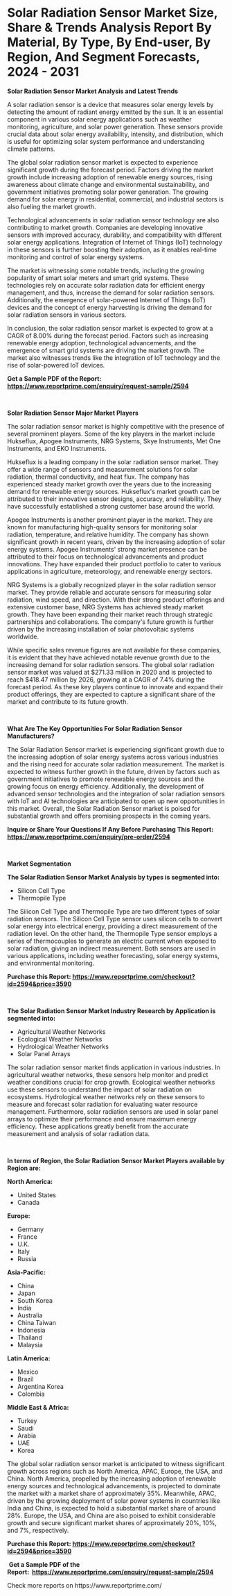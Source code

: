 <p><h1>Solar Radiation Sensor Market Size, Share & Trends Analysis Report By Material, By Type, By End-user, By Region, And Segment Forecasts, 2024 - 2031</h1></p><p><strong>Solar Radiation Sensor Market Analysis and Latest Trends</strong></p>
<p><p>A solar radiation sensor is a device that measures solar energy levels by detecting the amount of radiant energy emitted by the sun. It is an essential component in various solar energy applications such as weather monitoring, agriculture, and solar power generation. These sensors provide crucial data about solar energy availability, intensity, and distribution, which is useful for optimizing solar system performance and understanding climate patterns.</p><p>The global solar radiation sensor market is expected to experience significant growth during the forecast period. Factors driving the market growth include increasing adoption of renewable energy sources, rising awareness about climate change and environmental sustainability, and government initiatives promoting solar power generation. The growing demand for solar energy in residential, commercial, and industrial sectors is also fueling the market growth.</p><p>Technological advancements in solar radiation sensor technology are also contributing to market growth. Companies are developing innovative sensors with improved accuracy, durability, and compatibility with different solar energy applications. Integration of Internet of Things (IoT) technology in these sensors is further boosting their adoption, as it enables real-time monitoring and control of solar energy systems.</p><p>The market is witnessing some notable trends, including the growing popularity of smart solar meters and smart grid systems. These technologies rely on accurate solar radiation data for efficient energy management, and thus, increase the demand for solar radiation sensors. Additionally, the emergence of solar-powered Internet of Things (IoT) devices and the concept of energy harvesting is driving the demand for solar radiation sensors in various sectors.</p><p>In conclusion, the solar radiation sensor market is expected to grow at a CAGR of 8.00% during the forecast period. Factors such as increasing renewable energy adoption, technological advancements, and the emergence of smart grid systems are driving the market growth. The market also witnesses trends like the integration of IoT technology and the rise of solar-powered IoT devices.</p></p>
<p><strong>Get a Sample PDF of the Report:&nbsp; <a href="https://www.reportprime.com/enquiry/request-sample/2594">https://www.reportprime.com/enquiry/request-sample/2594</a></strong></p>
<p>&nbsp;</p>
<p><strong>Solar Radiation Sensor Major Market Players</strong></p>
<p><p>The solar radiation sensor market is highly competitive with the presence of several prominent players. Some of the key players in the market include Hukseflux, Apogee Instruments, NRG Systems, Skye Instruments, Met One Instruments, and EKO Instruments.</p><p>Hukseflux is a leading company in the solar radiation sensor market. They offer a wide range of sensors and measurement solutions for solar radiation, thermal conductivity, and heat flux. The company has experienced steady market growth over the years due to the increasing demand for renewable energy sources. Hukseflux's market growth can be attributed to their innovative sensor designs, accuracy, and reliability. They have successfully established a strong customer base around the world.</p><p>Apogee Instruments is another prominent player in the market. They are known for manufacturing high-quality sensors for monitoring solar radiation, temperature, and relative humidity. The company has shown significant growth in recent years, driven by the increasing adoption of solar energy systems. Apogee Instruments' strong market presence can be attributed to their focus on technological advancements and product innovations. They have expanded their product portfolio to cater to various applications in agriculture, meteorology, and renewable energy sectors.</p><p>NRG Systems is a globally recognized player in the solar radiation sensor market. They provide reliable and accurate sensors for measuring solar radiation, wind speed, and direction. With their strong product offerings and extensive customer base, NRG Systems has achieved steady market growth. They have been expanding their market reach through strategic partnerships and collaborations. The company's future growth is further driven by the increasing installation of solar photovoltaic systems worldwide.</p><p>While specific sales revenue figures are not available for these companies, it is evident that they have achieved notable revenue growth due to the increasing demand for solar radiation sensors. The global solar radiation sensor market was valued at $271.33 million in 2020 and is projected to reach $418.47 million by 2026, growing at a CAGR of 7.4% during the forecast period. As these key players continue to innovate and expand their product offerings, they are expected to capture a significant share of the market and contribute to its future growth.</p></p>
<p>&nbsp;</p>
<p><strong>What Are The Key Opportunities For Solar Radiation Sensor Manufacturers?</strong></p>
<p><p>The Solar Radiation Sensor market is experiencing significant growth due to the increasing adoption of solar energy systems across various industries and the rising need for accurate solar radiation measurement. The market is expected to witness further growth in the future, driven by factors such as government initiatives to promote renewable energy sources and the growing focus on energy efficiency. Additionally, the development of advanced sensor technologies and the integration of solar radiation sensors with IoT and AI technologies are anticipated to open up new opportunities in this market. Overall, the Solar Radiation Sensor market is poised for substantial growth and offers promising prospects in the coming years.</p></p>
<p><strong>Inquire or Share Your Questions If Any Before Purchasing This Report: <a href="https://www.reportprime.com/enquiry/pre-order/2594">https://www.reportprime.com/enquiry/pre-order/2594</a></strong></p>
<p>&nbsp;</p>
<p><strong>Market Segmentation</strong></p>
<p><strong>The Solar Radiation Sensor Market Analysis by types is segmented into:</strong></p>
<p><ul><li>Silicon Cell Type</li><li>Thermopile Type</li></ul></p>
<p><p>The Silicon Cell Type and Thermopile Type are two different types of solar radiation sensors. The Silicon Cell Type sensor uses silicon cells to convert solar energy into electrical energy, providing a direct measurement of the radiation level. On the other hand, the Thermopile Type sensor employs a series of thermocouples to generate an electric current when exposed to solar radiation, giving an indirect measurement. Both sensors are used in various applications, including weather forecasting, solar energy systems, and environmental monitoring.</p></p>
<p><strong>Purchase this Report:&nbsp;<a href="https://www.reportprime.com/checkout?id=2594&price=3590">https://www.reportprime.com/checkout?id=2594&price=3590</a></strong></p>
<p>&nbsp;</p>
<p><strong>The Solar Radiation Sensor Market Industry Research by Application is segmented into:</strong></p>
<p><ul><li>Agricultural Weather Networks</li><li>Ecological Weather Networks</li><li>Hydrological Weather Networks</li><li>Solar Panel Arrays</li></ul></p>
<p><p>The solar radiation sensor market finds application in various industries. In agricultural weather networks, these sensors help monitor and predict weather conditions crucial for crop growth. Ecological weather networks use these sensors to understand the impact of solar radiation on ecosystems. Hydrological weather networks rely on these sensors to measure and forecast solar radiation for evaluating water resource management. Furthermore, solar radiation sensors are used in solar panel arrays to optimize their performance and ensure maximum energy efficiency. These applications greatly benefit from the accurate measurement and analysis of solar radiation data.</p></p>
<p>&nbsp;</p>
<p><strong>In terms of Region, the Solar Radiation Sensor Market Players available by Region are:</strong></p>
<p>
    <p> <strong> North America: </strong>
        <ul>
            <li>United States</li>
            <li>Canada</li>
        </ul>
        </p> 
    <p> <strong> Europe: </strong>
        <ul>
            <li>Germany</li>
            <li>France</li>
            <li>U.K.</li>
            <li>Italy</li>
            <li>Russia</li>
        </ul>
        </p> 
    <p> <strong> Asia-Pacific: </strong>
        <ul>
            <li>China</li>
            <li>Japan</li>
            <li>South Korea</li>
            <li>India</li>
            <li>Australia</li>
            <li>China Taiwan</li>
            <li>Indonesia</li>
            <li>Thailand</li>
            <li>Malaysia</li>
        </ul>
        </p> 
    <p> <strong> Latin America: </strong>
        <ul>
            <li>Mexico</li>
            <li>Brazil</li>
            <li>Argentina Korea</li>
            <li>Colombia</li>
        </ul>
        </p> 
    <p> <strong> Middle East & Africa: </strong>
        <ul>
            <li>Turkey</li>
            <li>Saudi</li>
            <li>Arabia</li>
            <li>UAE</li>
            <li>Korea</li>
        </ul>
    </p>
    </p>
<p><p>The global solar radiation sensor market is anticipated to witness significant growth across regions such as North America, APAC, Europe, the USA, and China. North America, propelled by the increasing adoption of renewable energy sources and technological advancements, is projected to dominate the market with a market share of approximately 35%. Meanwhile, APAC, driven by the growing deployment of solar power systems in countries like India and China, is expected to hold a substantial market share of around 28%. Europe, the USA, and China are also poised to exhibit considerable growth and secure significant market shares of approximately 20%, 10%, and 7%, respectively.</p></p>
<p><strong>Purchase this Report: <a href="https://www.reportprime.com/checkout?id=2594&price=3590">https://www.reportprime.com/checkout?id=2594&price=3590</a></strong></p>
<p>&nbsp;<strong>Get a Sample PDF of the Report:&nbsp;&nbsp;<a href="https://www.reportprime.com/enquiry/request-sample/2594">https://www.reportprime.com/enquiry/request-sample/2594</a></strong></p>
<p><strong></strong></p>
<p>Check more reports on https://www.reportprime.com/</p>